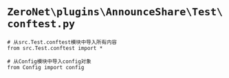 # `ZeroNet\plugins\AnnounceShare\Test\conftest.py`

```
# 从src.Test.conftest模块中导入所有内容
from src.Test.conftest import *

# 从Config模块中导入config对象
from Config import config
```